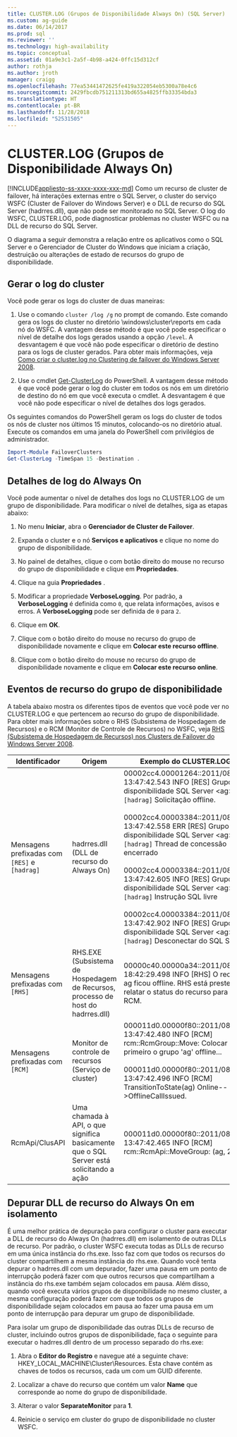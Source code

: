 ```yaml
---
title: CLUSTER.LOG (Grupos de Disponibilidade Always On) (SQL Server) | Microsoft Docs
ms.custom: ag-guide
ms.date: 06/14/2017
ms.prod: sql
ms.reviewer: ''
ms.technology: high-availability
ms.topic: conceptual
ms.assetid: 01a9e3c1-2a5f-4b98-a424-0ffc15d312cf
author: rothja
ms.author: jroth
manager: craigg
ms.openlocfilehash: 77ea53441472625fe419a322054eb5300a78e4c6
ms.sourcegitcommit: 2429fbcdb751211313bd655a4825ffb33354bda3
ms.translationtype: HT
ms.contentlocale: pt-BR
ms.lasthandoff: 11/28/2018
ms.locfileid: "52531505"
---
```

# <a name="clusterlog-always-on-availability-groups"></a>CLUSTER.LOG (Grupos de Disponibilidade Always On)
[!INCLUDE[appliesto-ss-xxxx-xxxx-xxx-md](../../../includes/appliesto-ss-xxxx-xxxx-xxx-md.md)]
  Como um recurso de cluster de failover, há interações externas entre o SQL Server, o cluster do serviço WSFC (Cluster de Failover do Windows Server) e o DLL de recurso do SQL Server (hadrres.dll), que não pode ser monitorado no SQL Server. O log do WSFC, CLUSTER.LOG, pode diagnosticar problemas no cluster WSFC ou na DLL de recurso do SQL Server.  
  
 O diagrama a seguir demonstra a relação entre os aplicativos como o SQL Server e o Gerenciador de Cluster do Windows que iniciam a criação, destruição ou alterações de estado de recursos do grupo de disponibilidade.  
  
## <a name="generate-cluster-log"></a>Gerar o log do cluster  
 Você pode gerar os logs do cluster de duas maneiras:  
  
1.  Use o comando `cluster /log /g` no prompt de comando. Este comando gera os logs do cluster no diretório \windows\cluster\reports em cada nó do WSFC. A vantagem desse método é que você pode especificar o nível de detalhe dos logs gerados usando a opção `/level`. A desvantagem é que você não pode especificar o diretório de destino para os logs de cluster gerados. Para obter mais informações, veja [Como criar o cluster.log no Clustering de failover do Windows Server 2008](https://blogs.msdn.com/b/clustering/archive/2008/09/24/8962934.aspx).  
  
2.  Use o cmdlet [Get-ClusterLog](https://technet.microsoft.com/library/ee461045.aspx) do PowerShell. A vantagem desse método é que você pode gerar o log do cluster em todos os nós em um diretório de destino do nó em que você executa o cmdlet. A desvantagem é que você não pode especificar o nível de detalhes dos logs gerados.  
  
 Os seguintes comandos do PowerShell geram os logs do cluster de todos os nós de cluster nos últimos 15 minutos, colocando-os no diretório atual. Execute os comandos em uma janela do PowerShell com privilégios de administrador.  
  
```powershell  
Import-Module FailoverClusters   
Get-ClusterLog -TimeSpan 15 -Destination .  
```  
  
## <a name="always-on-log-verbosity"></a>Detalhes de log do Always On  
 Você pode aumentar o nível de detalhes dos logs no CLUSTER.LOG de um grupo de disponibilidade. Para modificar o nível de detalhes, siga as etapas abaixo:  
  
1.  No menu **Iniciar**, abra o **Gerenciador de Cluster de Failover**.  
  
2.  Expanda o cluster e o nó **Serviços e aplicativos** e clique no nome do grupo de disponibilidade.  
  
3.  No painel de detalhes, clique o com botão direito do mouse no recurso do grupo de disponibilidade e clique em **Propriedades**.  
  
4.  Clique na guia **Propriedades** .  
  
5.  Modificar a propriedade **VerboseLogging**. Por padrão, a **VerboseLogging** é definida como `0`, que relata informações, avisos e erros. A **VerboseLogging** pode ser definida de `0` para `2`.  
  
6.  Clique em **OK**.  
  
7.  Clique com o botão direito do mouse no recurso do grupo de disponibilidade novamente e clique em **Colocar este recurso offline**.  
  
8.  Clique com o botão direito do mouse no recurso do grupo de disponibilidade novamente e clique em **Colocar este recurso online**.  
  
## <a name="availability-group-resource-events"></a>Eventos de recurso do grupo de disponibilidade  
 A tabela abaixo mostra os diferentes tipos de eventos que você pode ver no CLUSTER.LOG e que pertencem ao recurso do grupo de disponibilidade. Para obter mais informações sobre o RHS (Subsistema de Hospedagem de Recursos) e o RCM (Monitor de Controle de Recursos) no WSFC, veja [RHS (Subsistema de Hospedagem de Recursos) nos Clusters de Failover do Windows Server 2008](https://blogs.technet.com/b/askcore/archive/2009/11/23/resource-hosting-subsystem-rhs-in-windows-server-2008-failover-clusters.aspx).  
  
|Identificador|Origem|Exemplo do CLUSTER.LOG|  
|----------------|------------|------------------------------|  
|Mensagens prefixadas com `[RES]` e `[hadrag]`|hadrres.dll (DLL de recurso do Always On)|00002cc4.00001264::2011/08/05-13:47:42.543 INFO  [RES] Grupo de disponibilidade SQL Server \<ag>: `[hadrag]` Solicitação offline.<br /><br /> 00002cc4.00003384::2011/08/05-13:47:42.558 ERR   [RES] Grupo de disponibilidade SQL Server \<ag>: `[hadrag]` Thread de concessão encerrado<br /><br /> 00002cc4.00003384::2011/08/05-13:47:42.605 INFO  [RES] Grupo de disponibilidade SQL Server \<ag>: `[hadrag]` Instrução SQL livre<br /><br /> 00002cc4.00003384::2011/08/05-13:47:42.902 INFO  [RES] Grupo de disponibilidade SQL Server \<ag>: `[hadrag]` Desconectar do SQL Server|  
|Mensagens prefixadas com `[RHS]`|RHS.EXE (Subsistema de Hospedagem de Recursos, processo de host do hadrres.dll)|00000c40.00000a34::2011/08/10-18:42:29.498 INFO  [RHS] O recurso ag ficou offline. RHS está prestes a relatar o status do recurso para o RCM.|  
|Mensagens prefixadas com `[RCM]`|Monitor de controle de recursos (Serviço de cluster)|000011d0.00000f80::2011/08/05-13:47:42.480 INFO  [RCM] rcm::RcmGroup::Move: Colocar primeiro o grupo 'ag' offline...<br /><br /> 000011d0.00000f80::2011/08/05-13:47:42.496 INFO  [RCM] TransitionToState(ag) Online-->OfflineCallIssued.|  
|RcmApi/ClusAPI|Uma chamada à API, o que significa basicamente que o SQL Server está solicitando a ação|000011d0.00000f80::2011/08/05-13:47:42.465 INFO  [RCM] rcm::RcmApi::MoveGroup: (ag, 2)|  
  
## <a name="debug-always-on-resource-dll-in-isolation"></a>Depurar DLL de recurso do Always On em isolamento  
 É uma melhor prática de depuração para configurar o cluster para executar a DLL de recurso do Always On (hadrres.dll) em isolamento de outras DLLs de recurso. Por padrão, o cluster WSFC executa todas as DLLs de recurso em uma única instância do rhs.exe. Isso faz com que todos os recursos do cluster compartilhem a mesma instância do rhs.exe. Quando você tenta depurar o hadrres.dll com um depurador, fazer uma pausa em um ponto de interrupção poderá fazer com que outros recursos que compartilham a instância do rhs.exe também sejam colocados em pausa. Além disso, quando você executa vários grupos de disponibilidade no mesmo cluster, a mesma configuração poderá fazer com que todos os grupos de disponibilidade sejam colocados em pausa ao fazer uma pausa em um ponto de interrupção para depurar um grupo de disponibilidade.  
  
 Para isolar um grupo de disponibilidade das outras DLLs de recurso de cluster, incluindo outros grupos de disponibilidade, faça o seguinte para executar o hadrres.dll dentro de um processo separado do rhs.exe:  
  
1.  Abra o **Editor do Registro** e navegue até a seguinte chave: HKEY_LOCAL_MACHINE\Cluster\Resources. Esta chave contém as chaves de todos os recursos, cada um com um GUID diferente.  
  
2.  Localizar a chave do recurso que contém um valor **Name** que corresponde ao nome do grupo de disponibilidade.  
  
3.  Alterar o valor **SeparateMonitor** para **1**.  
  
4.  Reinicie o serviço em cluster do grupo de disponibilidade no cluster WSFC.  
  
  

